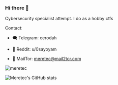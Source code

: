 ### Hi there 👋

Cybersecurity specialist attempt. I do as a hobby ctfs

Contact: 
* :left_speech_bubble: Telegram: cerodah
  
* :bust_in_silhouette: Reddit: u/0sayoyam

* :envelope_with_arrow: MailTor: meretec@mail2tor.com

![meretec](https://user-images.githubusercontent.com/82907557/129582116-9fe63723-0be7-4277-b0b0-10fa018eed2e.png)

![Meretec's GitHub stats](https://github-readme-stats.vercel.app/api?username=cerodah&show_icons=true&theme=radical)




  
  
